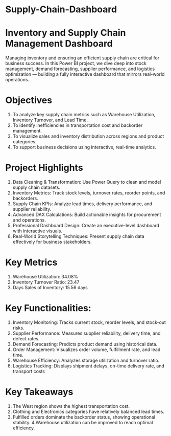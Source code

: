# Supply-Chain-Dashboard

# Inventory and  Supply Chain Management Dashboard

Managing inventory and ensuring an efficient supply chain are critical for business success. In this Power BI project, we dive deep into stock management, demand forecasting, supplier performance, and logistics optimization — building a fully interactive dashboard that mirrors real-world operations.


# Objectives
1. To analyze key supply chain metrics such as Warehouse Utilization, Inventory Turnover, and Lead Time.
2. To identify inefficiencies in transportation cost and backorder management.
3. To visualize sales and inventory distribution across regions and product categories.
4. To support business decisions using interactive, real-time analytics.

# Project Highlights

1. Data Cleaning & Transformation: Use Power Query to clean and model supply chain datasets.
2. Inventory Metrics: Track stock levels, turnover rates, reorder points, and backorders.
3. Supply Chain KPIs: Analyze lead times, delivery performance, and supplier reliability.
4. Advanced DAX Calculations: Build actionable insights for procurement and operations.
5. Professional Dashboard Design: Create an executive-level dashboard with interactive visuals.
6. Real-World Storytelling Techniques: Present supply chain data effectively for business stakeholders.


# Key Metrics
1. Warehouse Utilization: 34.08%
2. Inventory Turnover Ratio: 23.47
3. Days Sales of Inventory: 15.56 days


# Key Functionalities:

1. Inventory Monitoring: Tracks current stock, reorder levels, and stock-out risks.
2. Supplier Performance: Measures supplier reliability, delivery time, and defect rates.
3. Demand Forecasting: Predicts product demand using historical data.
4. Order Management: Visualizes order volume, fulfillment rate, and lead time.
5. Warehouse Efficiency: Analyzes storage utilization and turnover ratio.
6. Logistics Tracking: Displays shipment delays, on-time delivery rate, and transport costs


# Key Takeaways
1. The West region shows the highest transportation cost.
2. Clothing and Electronics categories have relatively balanced lead times.
3. Fulfilled orders dominate the backorder status, showing operational stability.
4.Warehouse utilization can be improved to reach optimal efficiency.

